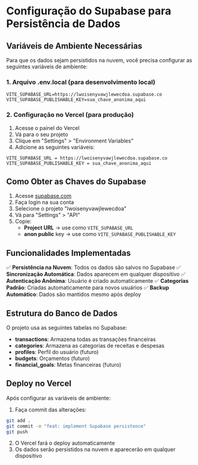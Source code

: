 # Configuração do Supabase para Persistência de Dados

## Variáveis de Ambiente Necessárias

Para que os dados sejam persistidos na nuvem, você precisa configurar as seguintes variáveis de ambiente:

### 1. Arquivo .env.local (para desenvolvimento local)
```env
VITE_SUPABASE_URL=https://lwoisenyvawjlewecdoa.supabase.co
VITE_SUPABASE_PUBLISHABLE_KEY=sua_chave_anonima_aqui
```

### 2. Configuração no Vercel (para produção)

1. Acesse o painel do Vercel
2. Vá para o seu projeto
3. Clique em "Settings" > "Environment Variables"
4. Adicione as seguintes variáveis:

```
VITE_SUPABASE_URL = https://lwoisenyvawjlewecdoa.supabase.co
VITE_SUPABASE_PUBLISHABLE_KEY = sua_chave_anonima_aqui
```

## Como Obter as Chaves do Supabase

1. Acesse [supabase.com](https://supabase.com)
2. Faça login na sua conta
3. Selecione o projeto "lwoisenyvawjlewecdoa"
4. Vá para "Settings" > "API"
5. Copie:
   - **Project URL** → use como `VITE_SUPABASE_URL`
   - **anon public** key → use como `VITE_SUPABASE_PUBLISHABLE_KEY`

## Funcionalidades Implementadas

✅ **Persistência na Nuvem**: Todos os dados são salvos no Supabase
✅ **Sincronização Automática**: Dados aparecem em qualquer dispositivo
✅ **Autenticação Anônima**: Usuário é criado automaticamente
✅ **Categorias Padrão**: Criadas automaticamente para novos usuários
✅ **Backup Automático**: Dados são mantidos mesmo após deploy

## Estrutura do Banco de Dados

O projeto usa as seguintes tabelas no Supabase:

- **transactions**: Armazena todas as transações financeiras
- **categories**: Armazena as categorias de receitas e despesas
- **profiles**: Perfil do usuário (futuro)
- **budgets**: Orçamentos (futuro)
- **financial_goals**: Metas financeiras (futuro)

## Deploy no Vercel

Após configurar as variáveis de ambiente:

1. Faça commit das alterações:
```bash
git add .
git commit -m "feat: implement Supabase persistence"
git push
```

2. O Vercel fará o deploy automaticamente
3. Os dados serão persistidos na nuvem e aparecerão em qualquer dispositivo
